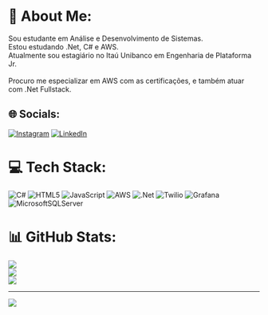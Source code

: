 # 💫 About Me:
Sou estudante em Análise e Desenvolvimento de Sistemas.<br>Estou estudando .Net, C# e AWS.<br>Atualmente sou estagiário no Itaú Unibanco em Engenharia de Plataforma Jr.<br> <br>Procuro me especializar em AWS com as certificações, e também atuar com .Net Fullstack.


## 🌐 Socials:
[![Instagram](https://img.shields.io/badge/Instagram-%23E4405F.svg?logo=Instagram&logoColor=white)](https://instagram.com/rodrigosant0s_/) [![LinkedIn](https://img.shields.io/badge/LinkedIn-%230077B5.svg?logo=linkedin&logoColor=white)](https://linkedin.com/in/rodrigo-psantos/) 

# 💻 Tech Stack:
![C#](https://img.shields.io/badge/c%23-%23239120.svg?style=for-the-badge&logo=csharp&logoColor=white) ![HTML5](https://img.shields.io/badge/html5-%23E34F26.svg?style=for-the-badge&logo=html5&logoColor=white) ![JavaScript](https://img.shields.io/badge/javascript-%23323330.svg?style=for-the-badge&logo=javascript&logoColor=%23F7DF1E) ![AWS](https://img.shields.io/badge/AWS-%23FF9900.svg?style=for-the-badge&logo=amazon-aws&logoColor=white) ![.Net](https://img.shields.io/badge/.NET-5C2D91?style=for-the-badge&logo=.net&logoColor=white) ![Twilio](https://img.shields.io/badge/Twilio-F22F46?style=for-the-badge&logo=Twilio&logoColor=white) ![Grafana](https://img.shields.io/badge/grafana-%23F46800.svg?style=for-the-badge&logo=grafana&logoColor=white) ![MicrosoftSQLServer](https://img.shields.io/badge/Microsoft%20SQL%20Server-CC2927?style=for-the-badge&logo=microsoft%20sql%20server&logoColor=white)
# 📊 GitHub Stats:
![](https://github-readme-stats.vercel.app/api?username=RodrigoPSantos1&theme=highcontrast&hide_border=false&include_all_commits=false&count_private=false)<br/>
![](https://github-readme-streak-stats.herokuapp.com/?user=RodrigoPSantos1&theme=highcontrast&hide_border=false)<br/>
![](https://github-readme-stats.vercel.app/api/top-langs/?username=RodrigoPSantos1&theme=highcontrast&hide_border=false&include_all_commits=false&count_private=false&layout=compact)

---
[![](https://visitcount.itsvg.in/api?id=RodrigoPSantos1&icon=0&color=0)](https://visitcount.itsvg.in)

<!-- Proudly created with GPRM ( https://gprm.itsvg.in ) -->
